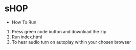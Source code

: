 # sHOP
* How To Run
1. Press green code button and download the zip
2. Run index.html
3. To hear audio turn on autoplay within your chosen browser
